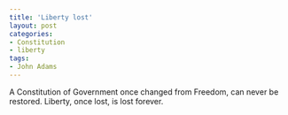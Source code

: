 ```yaml
---
title: 'Liberty lost'
layout: post
categories:
- Constitution
- liberty
tags:
- John Adams
---
```


A Constitution of Government once changed from Freedom, can never be restored. Liberty, once lost, is lost forever.
